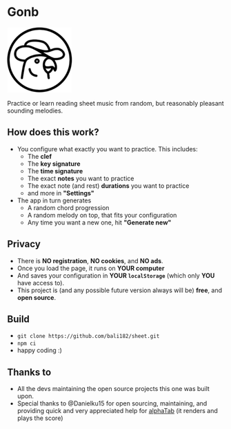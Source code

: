 # Gonb

![Gonb](gonb.png)

Practice or learn reading sheet music from random, but reasonably pleasant sounding melodies.

## How does this work?

- You configure what exactly you want to practice. This includes:
  - The **clef**
  - The **key signature**
  - The **time signature**
  - The exact **notes** you want to practice
  - The exact note (and rest) **durations** you want to practice
  - and more in **"Settings"**
- The app in turn generates
  - A random chord progression
  - A random melody on top, that fits your configuration
  - Any time you want a new one, hit **"Generate new"**

## Privacy

- There is **NO registration**, **NO cookies**, and **NO ads**.
- Once you load the page, it runs on **YOUR computer**
- And saves your configuration in **YOUR `localStorage`** (which only **YOU** have access to).
- This project is (and any possible future version always will be) **free**, and **open source**.

## Build

- `git clone https://github.com/bali182/sheet.git`
- `npm ci`
- happy coding :)

## Thanks to

- All the devs maintaining the open source projects this one was built upon.
- Special thanks to @Danielku15 for open sourcing, maintaining, and providing quick and very appreciated help for [alphaTab](https://github.com/CoderLine/alphaTab) (it renders and plays the score)
